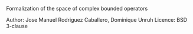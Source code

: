 Formalization of the space of complex bounded operators

Author: Jose Manuel Rodriguez Caballero, Dominique Unruh
Licence: BSD 3-clause
